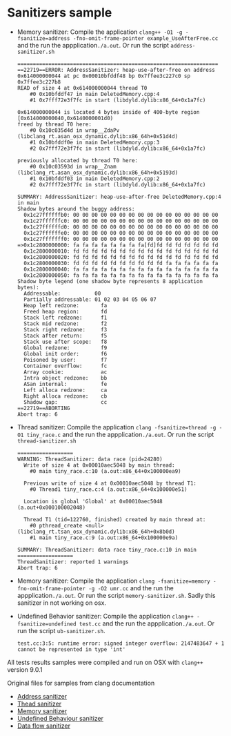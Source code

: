# Sanitizers sample

* Memory sanitizer: Compile the application `clang++ -O1 -g -fsanitize=address -fno-omit-frame-pointer example_UseAfterFree.cc` and the run the appplication`./a.out`. Or run the script `address-sanitizer.sh`

	```
	=================================================================
	==22719==ERROR: AddressSanitizer: heap-use-after-free on address 0x614000000044 at pc 0x00010bfddf48 bp 0x7ffee3c227c0 sp 0x7ffee3c227b8
	READ of size 4 at 0x614000000044 thread T0
	    #0 0x10bfddf47 in main DeletedMemory.cpp:4
	    #1 0x7fff72e3f7fc in start (libdyld.dylib:x86_64+0x1a7fc)
	
	0x614000000044 is located 4 bytes inside of 400-byte region [0x614000000040,0x6140000001d0)
	freed by thread T0 here:
	    #0 0x10c035d4d in wrap__ZdaPv (libclang_rt.asan_osx_dynamic.dylib:x86_64h+0x51d4d)
	    #1 0x10bfddf0e in main DeletedMemory.cpp:3
	    #2 0x7fff72e3f7fc in start (libdyld.dylib:x86_64+0x1a7fc)
	
	previously allocated by thread T0 here:
	    #0 0x10c03593d in wrap__Znam (libclang_rt.asan_osx_dynamic.dylib:x86_64h+0x5193d)
	    #1 0x10bfddf03 in main DeletedMemory.cpp:2
	    #2 0x7fff72e3f7fc in start (libdyld.dylib:x86_64+0x1a7fc)
	
	SUMMARY: AddressSanitizer: heap-use-after-free DeletedMemory.cpp:4 in main
	Shadow bytes around the buggy address:
	  0x1c27ffffffb0: 00 00 00 00 00 00 00 00 00 00 00 00 00 00 00 00
	  0x1c27ffffffc0: 00 00 00 00 00 00 00 00 00 00 00 00 00 00 00 00
	  0x1c27ffffffd0: 00 00 00 00 00 00 00 00 00 00 00 00 00 00 00 00
	  0x1c27ffffffe0: 00 00 00 00 00 00 00 00 00 00 00 00 00 00 00 00
	  0x1c27fffffff0: 00 00 00 00 00 00 00 00 00 00 00 00 00 00 00 00
	=>0x1c2800000000: fa fa fa fa fa fa fa fa[fd]fd fd fd fd fd fd fd
	  0x1c2800000010: fd fd fd fd fd fd fd fd fd fd fd fd fd fd fd fd
	  0x1c2800000020: fd fd fd fd fd fd fd fd fd fd fd fd fd fd fd fd
	  0x1c2800000030: fd fd fd fd fd fd fd fd fd fd fa fa fa fa fa fa
	  0x1c2800000040: fa fa fa fa fa fa fa fa fa fa fa fa fa fa fa fa
	  0x1c2800000050: fa fa fa fa fa fa fa fa fa fa fa fa fa fa fa fa
	Shadow byte legend (one shadow byte represents 8 application bytes):
	  Addressable:           00
	  Partially addressable: 01 02 03 04 05 06 07 
	  Heap left redzone:       fa
	  Freed heap region:       fd
	  Stack left redzone:      f1
	  Stack mid redzone:       f2
	  Stack right redzone:     f3
	  Stack after return:      f5
	  Stack use after scope:   f8
	  Global redzone:          f9
	  Global init order:       f6
	  Poisoned by user:        f7
	  Container overflow:      fc
	  Array cookie:            ac
	  Intra object redzone:    bb
	  ASan internal:           fe
	  Left alloca redzone:     ca
	  Right alloca redzone:    cb
	  Shadow gap:              cc
	==22719==ABORTING
	Abort trap: 6
	```
* Thread sanitizer: Compile the application `clang -fsanitize=thread -g -O1 tiny_race.c`  and the run the appplication`./a.out`. Or run the script `thread-sanitizer.sh`

	```
	==================
	WARNING: ThreadSanitizer: data race (pid=24280)
	  Write of size 4 at 0x00010aec5048 by main thread:
	    #0 main tiny_race.c:10 (a.out:x86_64+0x100000ea9)
	
	  Previous write of size 4 at 0x00010aec5048 by thread T1:
	    #0 Thread1 tiny_race.c:4 (a.out:x86_64+0x100000e51)
	
	  Location is global 'Global' at 0x00010aec5048 (a.out+0x000100002048)
	
	  Thread T1 (tid=122760, finished) created by main thread at:
	    #0 pthread_create <null> (libclang_rt.tsan_osx_dynamic.dylib:x86_64h+0x8b0d)
	    #1 main tiny_race.c:9 (a.out:x86_64+0x100000e9a)
	
	SUMMARY: ThreadSanitizer: data race tiny_race.c:10 in main
	==================
	ThreadSanitizer: reported 1 warnings
	Abort trap: 6

	```

* Memory sanitizer: Compile the application `clang -fsanitize=memory -fno-omit-frame-pointer -g -O2 umr.cc`  and the run the appplication`./a.out`. Or run the script `memory-sanitizer.sh`. Sadly this sanitizer in not working on osx.

* Undefined Behavior sanitizer: Compile the application `clang++ -fsanitize=undefined test.cc`  and the run the appplication`./a.out`. Or run the script `ub-sanitizer.sh`. 
	
	```
	test.cc:3:5: runtime error: signed integer overflow: 2147483647 + 1 cannot be represented in type 'int'
	```
All tests results samples were compiled and run on OSX with `clang++` version 9.0.1

Original files for samples from clang documentation

 * [Address sanitizer](https://clang.llvm.org/docs/AddressSanitizer.html)
 * [Thead sanitizer](https://clang.llvm.org/docs/ThreadSanitizer.html)
 * [Memory sanitizer](https://clang.llvm.org/docs/MemorySanitizer.html)
 * [Undefined Behaviour sanitizer](https://clang.llvm.org/docs/UndefinedBehaviorSanitizer.html)
 * [Data flow sanitizer](https://clang.llvm.org/docs/DataFlowSanitizer.html)
 
 


